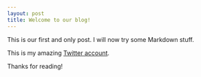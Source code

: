 ```yaml
---
layout: post
title: Welcome to our blog!
---
```


This is our first and only post. I will now try some Markdown stuff. 

This is my amazing [Twitter account](https://www.twitter.com/sturm_steffi). 

Thanks for reading!
